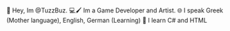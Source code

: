 👋 Hey, Im @TuzzBuz.
💻🖌️ Im a Game Developer and Artist.
🌐 I speak Greek (Mother language), English, German (Learning)
👀 I learn C# and HTML
